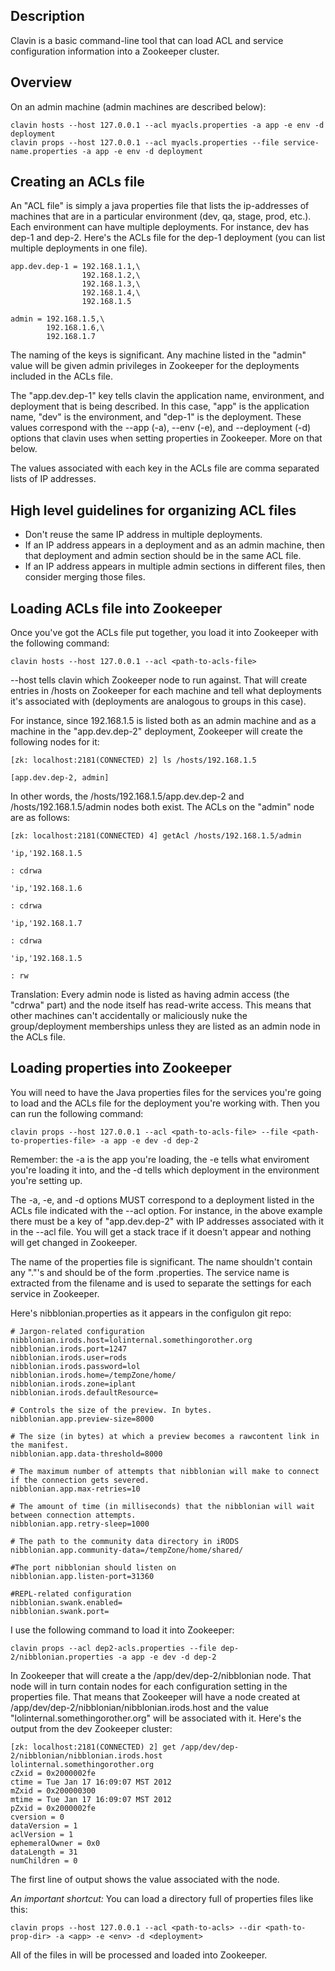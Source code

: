 Description
-----------
Clavin is a basic command-line tool that can load ACL and service configuration information into a Zookeeper cluster.


Overview
--------

On an admin machine (admin machines are described below):

    clavin hosts --host 127.0.0.1 --acl myacls.properties -a app -e env -d deployment
    clavin props --host 127.0.0.1 --acl myacls.properties --file service-name.properties -a app -e env -d deployment


Creating an ACLs file
---------------------

An "ACL file" is simply a java properties file that lists the ip-addresses of machines that are in a particular environment (dev, qa, stage, prod, etc.). Each environment can have multiple deployments. For instance, dev has dep-1 and dep-2. Here's the ACLs file for the dep-1 deployment (you can list multiple deployments in one file).

```
app.dev.dep-1 = 192.168.1.1,\
                192.168.1.2,\
                192.168.1.3,\
                192.168.1.4,\
                192.168.1.5

admin = 192.168.1.5,\
        192.168.1.6,\
        192.168.1.7
```

The naming of the keys is significant. Any machine listed in the "admin" value will be given admin privileges in Zookeeper for the deployments included in the ACLs file.

The "app.dev.dep-1" key tells clavin the application name, environment, and deployment that is being described. In this case, "app" is the application name, "dev" is the environment, and "dep-1" is the deployment. These values correspond with the \--app (-a), \--env (-e), and \--deployment (-d) options that clavin uses when setting properties in Zookeeper. More on that below.

The values associated with each key in the ACLs file are comma separated lists of IP addresses.



High level guidelines for organizing ACL files
----------------------------------------------

* Don't reuse the same IP address in multiple deployments. 
* If an IP address appears in a deployment and as an admin machine, then that deployment and admin section should be in the same ACL file.
* If an IP address appears in multiple admin sections in different files, then consider merging those files.


Loading ACLs file into Zookeeper
--------------------------------

Once you've got the ACLs file put together, you load it into Zookeeper with the following command:

```
clavin hosts --host 127.0.0.1 --acl <path-to-acls-file>
```

--host tells clavin which Zookeeper node to run against. That will create entries in /hosts on Zookeeper for each machine and tell what deployments it's associated with (deployments are analogous to groups in this case).

For instance, since 192.168.1.5 is listed both as an admin machine and as a machine in the "app.dev.dep-2" deployment, Zookeeper will create the following nodes for it:

```
[zk: localhost:2181(CONNECTED) 2] ls /hosts/192.168.1.5

[app.dev.dep-2, admin]
```

In other words, the /hosts/192.168.1.5/app.dev.dep-2 and /hosts/192.168.1.5/admin nodes both exist. The ACLs on the "admin" node are as follows:


```
[zk: localhost:2181(CONNECTED) 4] getAcl /hosts/192.168.1.5/admin

'ip,'192.168.1.5

: cdrwa

'ip,'192.168.1.6

: cdrwa

'ip,'192.168.1.7

: cdrwa

'ip,'192.168.1.5

: rw
```

Translation: Every admin node is listed as having admin access (the "cdrwa" part) and the node itself has read-write access. This means that other machines can't accidentally or maliciously nuke the group/deployment memberships unless they are listed as an admin node in the ACLs file.


Loading properties into Zookeeper
---------------------------------

You will need to have the Java properties files for the services you're going to load and the ACLs file for the deployment you're working with. Then you can run the following command:

```
clavin props --host 127.0.0.1 --acl <path-to-acls-file> --file <path-to-properties-file> -a app -e dev -d dep-2
```

Remember: the -a is the app you're loading, the -e tells what enviroment you're loading it into, and the -d tells which deployment in the environment you're setting up.

The -a, -e, and -d options MUST correspond to a deployment listed in the ACLs file indicated with the --acl option. For instance, in the above example there must be a key of "app.dev.dep-2" with IP addresses associated with it in the --acl file. You will get a stack trace if it doesn't appear and nothing will get changed in Zookeeper.

The name of the properties file is significant. The name shouldn't contain any "."'s and should be of the form <service-name>.properties. The service name is extracted from the filename and is used to separate the settings for each service in Zookeeper.

Here's nibblonian.properties as it appears in the configulon git repo:

```
# Jargon-related configuration
nibblonian.irods.host=lolinternal.somethingorother.org
nibblonian.irods.port=1247
nibblonian.irods.user=rods
nibblonian.irods.password=lol
nibblonian.irods.home=/tempZone/home/
nibblonian.irods.zone=iplant
nibblonian.irods.defaultResource=

# Controls the size of the preview. In bytes.
nibblonian.app.preview-size=8000

# The size (in bytes) at which a preview becomes a rawcontent link in the manifest.
nibblonian.app.data-threshold=8000

# The maximum number of attempts that nibblonian will make to connect if the connection gets severed.
nibblonian.app.max-retries=10

# The amount of time (in milliseconds) that the nibblonian will wait between connection attempts.
nibblonian.app.retry-sleep=1000

# The path to the community data directory in iRODS
nibblonian.app.community-data=/tempZone/home/shared/

#The port nibblonian should listen on
nibblonian.app.listen-port=31360

#REPL-related configuration
nibblonian.swank.enabled=
nibblonian.swank.port=
```

I use the following command to load it into Zookeeper:

```
clavin props --acl dep2-acls.properties --file dep-2/nibblonian.properties -a app -e dev -d dep-2
```

In Zookeeper that will create a the /app/dev/dep-2/nibblonian node. That node will in turn contain nodes for each configuration setting in the properties file. That means that Zookeeper will have a node created at /app/dev/dep-2/nibblonian/nibblonian.irods.host and the value "lolinternal.somethingorother.org" will be associated with it. Here's the output from the dev Zookeeper cluster:

```
[zk: localhost:2181(CONNECTED) 2] get /app/dev/dep-2/nibblonian/nibblonian.irods.host
lolinternal.somethingorother.org
cZxid = 0x2000002fe
ctime = Tue Jan 17 16:09:07 MST 2012
mZxid = 0x200000300
mtime = Tue Jan 17 16:09:07 MST 2012
pZxid = 0x2000002fe
cversion = 0
dataVersion = 1
aclVersion = 1
ephemeralOwner = 0x0
dataLength = 31
numChildren = 0
```

The first line of output shows the value associated with the node.

*An important shortcut:* You can load a directory full of properties files like this:

```
clavin props --host 127.0.0.1 --acl <path-to-acls> --dir <path-to-prop-dir> -a <app> -e <env> -d <deployment>
```

All of the files in <path-to-prop-dir> will be processed and loaded into Zookeeper.
